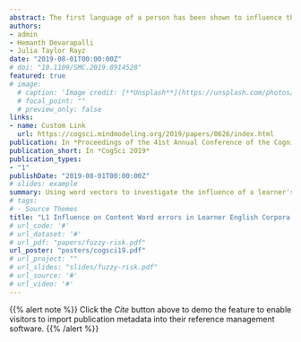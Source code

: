 ```yaml
---
abstract: The first language of a person has been shown to influence the processing of words when they learn a new language. This has been previously researched in behavioral studies, as well as by using lexical distributions or co-occurrence counts between word combinations to detect errors. In this paper we follow the findings of two recent studies and test their hypotheses within the framework of two different word embedding models, based on their representation of the erroneous usage of concent words. Using an error-annotated corpus of essays written by learnings bellowing to 16 different first languages, we compare incorrect words and their correct replacements as vectors in English and the learner’s first language. The results are consistent with previous findings that the first language has an influence on errors in the second language. The relationships between typologically similar languages differed between the models of embedding, suggesting an avenue for future explorations.
authors:
- admin 
- Hemanth Devarapalli
- Julia Taylor Rayz
date: "2019-08-01T00:00:00Z"
# doi: "10.1109/SMC.2019.8914528"
featured: true
# image:
  # caption: 'Image credit: [**Unsplash**](https://unsplash.com/photos/pLCdAaMFLTE)'
  # focal_point: ""
  # preview_only: false
links:
- name: Custom Link
  url: https://cogsci.mindmodeling.org/2019/papers/0626/index.html
publication: In *Proceedings of the 41st Annual Conference of the Cognitive Science Society*
publication_short: In *CogSci 2019*
publication_types:
- "1"
publishDate: "2019-08-01T00:00:00Z"
# slides: example
summary: Using word vectors to investigate the influence of a learner's first language (L1) on semantic errors committed by them in English (L2)
# tags:
# - Source Themes
title: "L1 Influence on Content Word errors in Learner English Corpora: Insights from Distributed Representation of Words"
# url_code: '#'
# url_dataset: '#'
# url_pdf: "papers/fuzzy-risk.pdf"
url_poster: "posters/cogsci19.pdf"
# url_project: ""
# url_slides: "slides/fuzzy-risk.pdf"
# url_source: '#'
# url_video: '#'
---
```


{{% alert note %}}
Click the *Cite* button above to demo the feature to enable visitors to import publication metadata into their reference management software.
{{% /alert %}}

